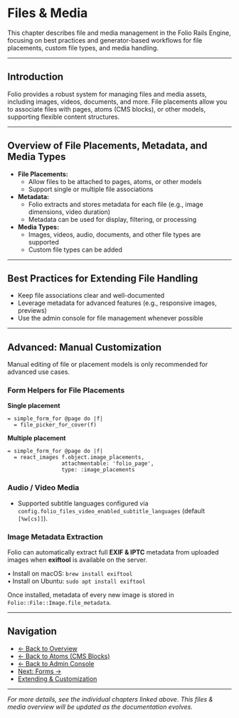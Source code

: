 # Files & Media

This chapter describes file and media management in the Folio Rails Engine, focusing on best practices and generator-based workflows for file placements, custom file types, and media handling.

---

## Introduction

Folio provides a robust system for managing files and media assets, including images, videos, documents, and more. File placements allow you to associate files with pages, atoms (CMS blocks), or other models, supporting flexible content structures.

---

## Overview of File Placements, Metadata, and Media Types

- **File Placements:**
  - Allow files to be attached to pages, atoms, or other models
  - Support single or multiple file associations
- **Metadata:**
  - Folio extracts and stores metadata for each file (e.g., image dimensions, video duration)
  - Metadata can be used for display, filtering, or processing
- **Media Types:**
  - Images, videos, audio, documents, and other file types are supported
  - Custom file types can be added

---

## Best Practices for Extending File Handling

- Keep file associations clear and well-documented
- Leverage metadata for advanced features (e.g., responsive images, previews)
- Use the admin console for file management whenever possible

---

## Advanced: Manual Customization

Manual editing of file or placement models is only recommended for advanced use cases.

### Form Helpers for File Placements

**Single placement**
```slim
= simple_form_for @page do |f|
  = file_picker_for_cover(f)
```
**Multiple placement**
```slim
= simple_form_for @page do |f|
  = react_images f.object.image_placements,
                 attachmentable: 'folio_page',
                 type: :image_placements
```

### Audio / Video Media
- Supported subtitle languages configured via `config.folio_files_video_enabled_subtitle_languages` (default `[%w[cs]]`).

### Image Metadata Extraction
Folio can automatically extract full **EXIF & IPTC** metadata from uploaded images when **exiftool** is available on the server.

• Install on macOS: `brew install exiftool`  
• Install on Ubuntu: `sudo apt install exiftool`

Once installed, metadata of every new image is stored in `Folio::File::Image.file_metadata`.

---

## Navigation

- [← Back to Overview](overview.md)
- [← Back to Atoms (CMS Blocks)](atoms.md)
- [← Back to Admin Console](admin.md)
- [Next: Forms →](forms.md)
- [Extending & Customization](extending.md)

---

*For more details, see the individual chapters linked above. This files & media overview will be updated as the documentation evolves.*
